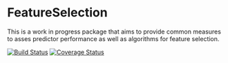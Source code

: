 # FeatureSelection

This is a work in progress package that aims to provide common measures to asses predictor performance as well as algorithms for feature selection.

[![Build Status](https://travis-ci.org/Evizero/FeatureSelection.jl.svg?branch=master)](https://travis-ci.org/Evizero/FeatureSelection.jl)
[![Coverage Status](https://coveralls.io/repos/Evizero/FeatureSelection.jl/badge.svg?branch=master&service=github)](https://coveralls.io/github/Evizero/FeatureSelection.jl?branch=master)
